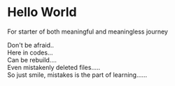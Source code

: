 # Hello World
For starter of both meaningful and meaningless journey

Don't be afraid.. <br/>
Here in codes... <br/>
Can be rebuild.... <br/>
Even mistakenly deleted files..... <br/>
So just smile, mistakes is the part of learning......
